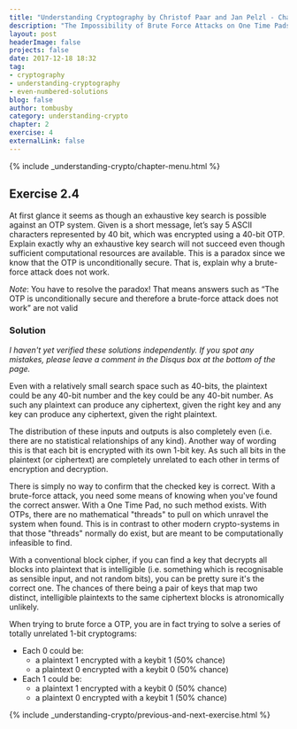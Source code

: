 ```yaml
---
title: "Understanding Cryptography by Christof Paar and Jan Pelzl - Chapter 1 Solutions - Ex2.4"
description: "The Impossibility of Brute Force Attacks on One Time Pads (OTPs)"
layout: post
headerImage: false
projects: false
date: 2017-12-18 18:32
tag:
- cryptography
- understanding-cryptography
- even-numbered-solutions
blog: false
author: tombusby
category: understanding-crypto
chapter: 2
exercise: 4
externalLink: false
---
```


{% include _understanding-crypto/chapter-menu.html %}

## Exercise 2.4

At first glance it seems as though an exhaustive key search is possible against an OTP system. Given is a short message, let’s say 5 ASCII characters represented by 40 bit, which was encrypted using a 40-bit OTP. Explain exactly why an exhaustive key search will not succeed even though sufficient computational resources are available. This is a paradox since we know that the OTP is unconditionally secure. That is, explain why a brute-force attack does not work.

*Note*: You have to resolve the paradox! That means answers such as “The OTP is unconditionally secure and therefore a brute-force attack does not work” are not valid

### Solution

*I haven't yet verified these solutions independently. If you spot any mistakes, please leave a comment in the Disqus box at the bottom of the page.*

Even with a relatively small search space such as 40-bits, the plaintext could be any 40-bit number and the key could be any 40-bit number. As such any plaintext can produce any ciphertext, given the right key and any key can produce any ciphertext, given the right plaintext.

The distribution of these inputs and outputs is also completely even (i.e. there are no statistical relationships of any kind). Another way of wording this is that each bit is encrypted with its own 1-bit key. As such all bits in the plaintext (or ciphertext) are completely unrelated to each other in terms of encryption and decryption.

There is simply no way to confirm that the checked key is correct. With a brute-force attack, you need some means of knowing when you've found the correct answer. With a One Time Pad, no such method exists. With OTPs, there are no mathematical "threads" to pull on which unravel the system when found. This is in contrast to other modern crypto-systems in that those "threads" normally do exist, but are meant to be computationally infeasible to find.

With a conventional block cipher, if you can find a key that decrypts all blocks into plaintext that is intelligible (i.e. something which is recognisable as sensible input, and not random bits), you can be pretty sure it's the correct one. The chances of there being a pair of keys that map two distinct, intelligible plaintexts to the same ciphertext blocks is atronomically unlikely.

When trying to brute force a OTP, you are in fact trying to solve a series of totally unrelated 1-bit cryptograms:

* Each 0 could be:
  * a plaintext 1 encrypted with a keybit 1 (50% chance)
  * a plaintext 0 encrypted with a keybit 0 (50% chance)
* Each 1 could be:
  * a plaintext 1 encrypted with a keybit 0 (50% chance)
  * a plaintext 0 encrypted with a keybit 1 (50% chance)

{% include _understanding-crypto/previous-and-next-exercise.html %}
